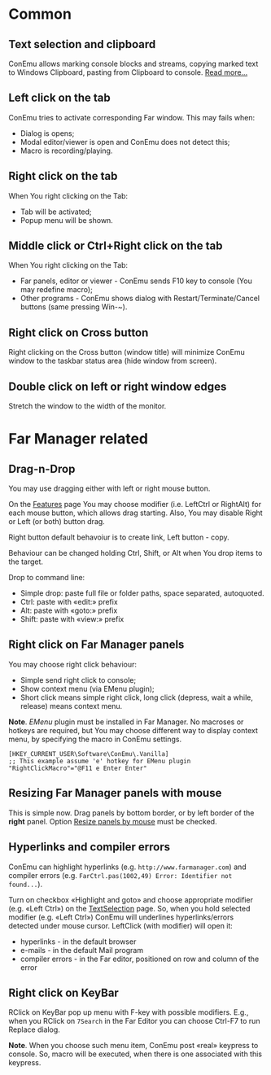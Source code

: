 

# Common #
## Text selection and clipboard ##
ConEmu allows marking console blocks and streams, copying marked text to Windows Clipboard, pasting from Clipboard to console. [Read more...](TextSelection.md)


## Left click on the tab ##
ConEmu tries to activate corresponding Far window.
This may fails when:
  * Dialog is opens;
  * Modal editor/viewer is open and ConEmu does not detect this;
  * Macro is recording/playing.


## Right click on the tab ##
When You right clicking on the Tab:
  * Tab will be activated;
  * Popup menu will be shown.


## Middle click or Ctrl+Right click on the tab ##
When You right clicking on the Tab:
  * Far panels, editor or viewer - ConEmu sends F10 key to console (You may redefine macro);
  * Other programs - ConEmu shows dialog with Restart/Terminate/Cancel buttons (same pressing Win-~).


## Right click on Cross button ##
Right clicking on the Cross button (window title) will minimize ConEmu window to the taskbar status area (hide window from screen).


## Double click on left or right window edges ##
Stretch the window to the width of the monitor.


# Far Manager related #
## Drag-n-Drop ##
You may use dragging either with left or right mouse button.

On the [Features](Settings#Features.md) page You may choose modifier (i.e. LeftCtrl or RightAlt)
for each mouse button, which allows drag starting. Also, You may disable Right or Left (or both)
button drag.

Right button default behavoiur is to create link, Left button - copy.

Behaviour can be changed holding Ctrl, Shift, or Alt when You drop items to the target.

Drop to command line:
  * Simple drop: paste full file or folder paths, space separated, autoquoted.
  * Ctrl: paste with «edit:» prefix
  * Alt: paste with «goto:» prefix
  * Shift: paste with «view:» prefix


## Right click on Far Manager panels ##
You may choose right click behaviour:

  * Simple send right click to console;
  * Show context menu (via EMenu plugin);
  * Short click means simple right click, long click (depress, wait a while, release) means context menu.

**Note**. _EMenu_ plugin must be installed in Far Manager. No macroses or hotkeys are required, but You may choose different way to display context menu, by specifying the macro in ConEmu settings.
```
[HKEY_CURRENT_USER\Software\ConEmu\.Vanilla]
;; This example assume 'e' hotkey for EMenu plugin
"RightClickMacro"="@F11 e Enter Enter"
```


## Resizing Far Manager panels with mouse ##
This is simple now. Drag panels by bottom border, or by left border of the **right** panel.
Option [Resize panels by mouse](Settings#Features.md) must be checked.

## Hyperlinks and compiler errors ##
ConEmu can highlight hyperlinks (e.g. `http://www.farmanager.com`) and compiler errors (e.g. `FarCtrl.pas(1002,49) Error: Identifier not found...`).

Turn on checkbox «Highlight and goto» and choose appropriate modifier (e.g. «Left Ctrl») on the [TextSelection](Settings#settings.md) page.
So, when you hold selected modifier (e.g. «Left Ctrl») ConEmu will underlines hyperlinks/errors detected under mouse cursor.
LeftClick (with modifier) will open it:
  * hyperlinks - in the default browser
  * e-mails - in the default Mail program
  * compiler errors - in the Far editor, positioned on row and column of the error

## Right click on KeyBar ##
RClick on KeyBar pop up menu with F-key with possible modifiers. E.g., when you RClick on `7Search` in the Far Editor you can choose Ctrl-F7 to run Replace dialog.

**Note**. When you choose such menu item, ConEmu post «real» keypress to console. So, macro will be executed, when there is one associated with this keypress.